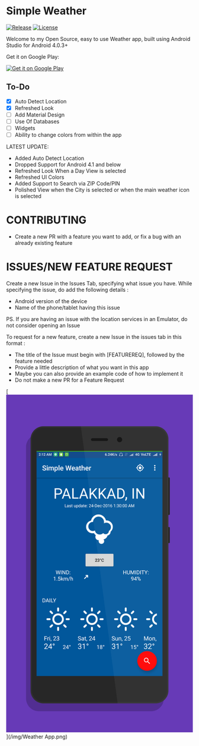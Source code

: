 # Simple Weather
[![Release](https://img.shields.io/github/release/Sparker0i/Weather.svg)](https://github.com/Sparker0i/Weather/releases)
[![License](https://img.shields.io/badge/license-MIT%20License-orange.svg)](https://raw.githubusercontent.com/Sparker0i/Weather/HEAD/LICENSE)

Welcome to my Open Source, easy to use Weather app, built using Android Studio for Android 4.0.3+

Get it on Google Play:

[<img src='https://play.google.com/intl/en_us/badges/images/generic/en_badge_web_generic.png' alt='Get it on Google Play' width='210' heigh='80'>](https://play.google.com/store/apps/details?id=com.a5corp.weather)

## To-Do

- [x] Auto Detect Location
- [x] Refreshed Look
- [ ] Add Material Design
- [ ] Use Of Databases
- [ ] Widgets
- [ ] Ability to change colors from within the app

LATEST UPDATE:
- Added Auto Detect Location
- Dropped Support for Android 4.1 and below
- Refreshed Look When a Day View is selected
- Refreshed UI Colors
- Added Support to Search via ZIP Code/PIN
- Polished View when the City is selected or when the main weather icon is selected

# CONTRIBUTING

- Create a new PR with a feature you want to add, or fix a bug with an already existing feature

# ISSUES/NEW FEATURE REQUEST

Create a new Issue in the Issues Tab, specifying what issue you have. While specifying the issue, do add the following details :

- Android version of the device
- Name of the phone/tablet having this issue

PS. If you are having an issue with the location services in an Emulator, do not consider opening an Issue

To request for a new feature, create a new Issue in the issues tab in this format :

- The title of the Issue must begin with [FEATUREREQ], followed by the feature needed
- Provide a little description of what you want in this app
- Maybe you can also provide an example code of how to implement it
- Do not make a new PR for a Feature Request

[<img src='/img/Weather App.png' width='1080' heigh='1920'>](/img/Weather App.png)
